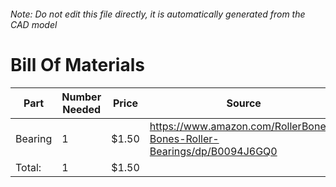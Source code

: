 ###### Note: Do not edit this file directly, it is automatically generated from the CAD model 
# Bill Of Materials 
 |Part|Number Needed|Price|Source| 
 |----|----------|-----|-----|
|Bearing|1|$1.50|https://www.amazon.com/RollerBones-Bones-Roller-Bearings/dp/B0094J6GQ0|
|Total: |1|$1.50| |